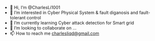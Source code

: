 - 👋 Hi, I’m @CharlesLi1001
- 👀 I’m interested in Cyber Physical System & fault diganosis and fault-tolerant control
- 🌱 I’m currently learning Cyber attack detection for Smart grid
- 💞️ I’m looking to collaborate on ...
- 📫 How to reach me charlesliqd@gmail.com

<!---
CharlesLi1001/CharlesLi1001 is a ✨ special ✨ repository because its `README.md` (this file) appears on your GitHub profile.
You can click the Preview link to take a look at your changes.
--->
